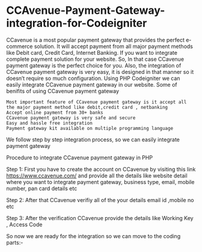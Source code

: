 # CCAvenue-Payment-Gateway-integration-for-Codeigniter
CCavenue is a most popular payment gateway that provides the perfect e-commerce solution. It will accept payment from all major payment methods like Debit card, Credit Card, Internet Banking. If you want to integrate complete payment solution for your website. So, In that case CCavenue payment gateway is the perfect choice for you.  Also, the integration of CCavenue payment gateway is very easy, it is designed in that manner so it doesn’t require so much configuration. Using PHP Codeigniter we can easily integrate CCavenue payment gateway in our website.
Some of benifits of using CCavenue payment gateway

    Most important feature of CCavenue payment gateway is it accept all the major payment method like debit,credit card , netbanking
    Accept online payment from 30+ banks
    CCavenue payment gateway is very safe and secure
    Easy and hassle free integration
    Payment gateway kit available on multiple programming language

We follow step by step integration process, so we can easily integrate payment gateway

Procedure to integrate CCavenue payment gateway in PHP

Step 1: First you have to create the account on CCavenue by visiting this link https://www.ccavenue.com/ and provide all the details like website detail where you want to integrate payment gateway, business type, email, mobile number, pan card details etc

Step 2: After that CCavenue verifiy all of the your details email id ,mobile no etc

Step 3: After the verification CCavenue provide the details like Working Key ,
Access Code

So now we are ready for the integration so we can move to the coding parts:- 
